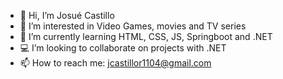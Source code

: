 - 👋 Hi, I’m Josué Castillo
- 👀 I’m interested in Video Games, movies and TV series
- 🌱 I’m currently learning HTML, CSS, JS, Springboot and .NET
- 💻 I’m looking to collaborate on projects with .NET
- 📫 How to reach me: jcastillor1104@gmail.com

<!---
JosueC11/JosueC11 is a ✨ special ✨ repository because its `README.md` (this file) appears on your GitHub profile.
You can click the Preview link to take a look at your changes.
--->
